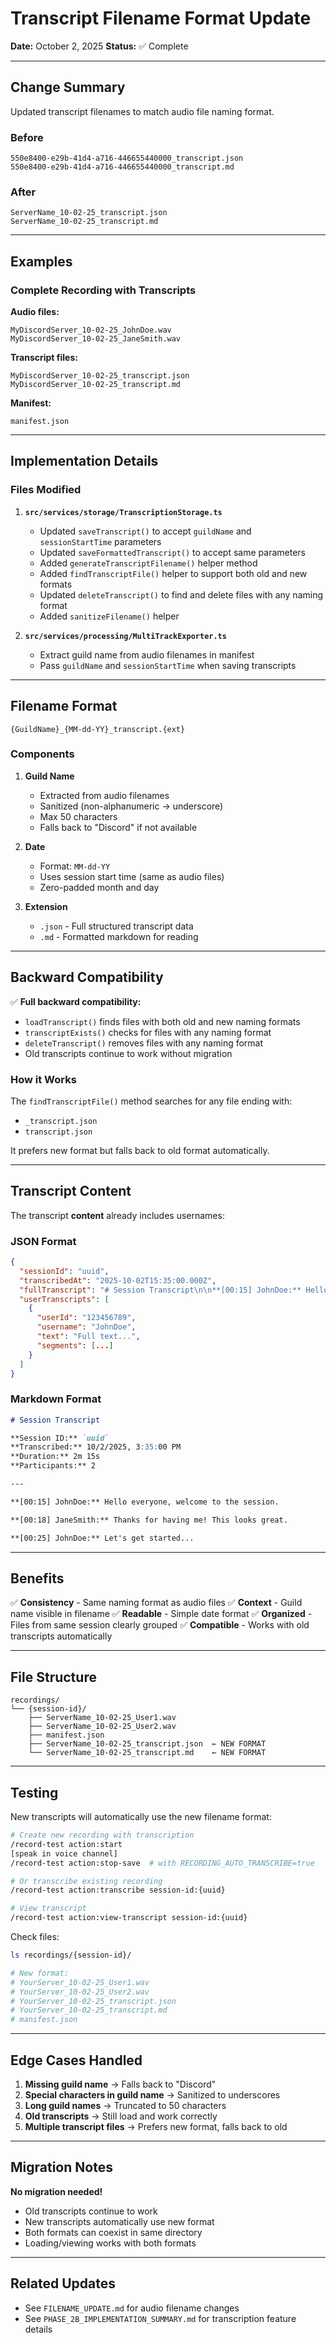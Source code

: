 # Transcript Filename Format Update

**Date:** October 2, 2025
**Status:** ✅ Complete

---

## Change Summary

Updated transcript filenames to match audio file naming format.

### Before
```
550e8400-e29b-41d4-a716-446655440000_transcript.json
550e8400-e29b-41d4-a716-446655440000_transcript.md
```

### After
```
ServerName_10-02-25_transcript.json
ServerName_10-02-25_transcript.md
```

---

## Examples

### Complete Recording with Transcripts

**Audio files:**
```
MyDiscordServer_10-02-25_JohnDoe.wav
MyDiscordServer_10-02-25_JaneSmith.wav
```

**Transcript files:**
```
MyDiscordServer_10-02-25_transcript.json
MyDiscordServer_10-02-25_transcript.md
```

**Manifest:**
```
manifest.json
```

---

## Implementation Details

### Files Modified

1. **`src/services/storage/TranscriptionStorage.ts`**
   - Updated `saveTranscript()` to accept `guildName` and `sessionStartTime` parameters
   - Updated `saveFormattedTranscript()` to accept same parameters
   - Added `generateTranscriptFilename()` helper method
   - Added `findTranscriptFile()` helper to support both old and new formats
   - Updated `deleteTranscript()` to find and delete files with any naming format
   - Added `sanitizeFilename()` helper

2. **`src/services/processing/MultiTrackExporter.ts`**
   - Extract guild name from audio filenames in manifest
   - Pass `guildName` and `sessionStartTime` when saving transcripts

---

## Filename Format

```
{GuildName}_{MM-dd-YY}_transcript.{ext}
```

### Components

1. **Guild Name**
   - Extracted from audio filenames
   - Sanitized (non-alphanumeric → underscore)
   - Max 50 characters
   - Falls back to "Discord" if not available

2. **Date**
   - Format: `MM-dd-YY`
   - Uses session start time (same as audio files)
   - Zero-padded month and day

3. **Extension**
   - `.json` - Full structured transcript data
   - `.md` - Formatted markdown for reading

---

## Backward Compatibility

✅ **Full backward compatibility:**
- `loadTranscript()` finds files with both old and new naming formats
- `transcriptExists()` checks for files with any naming format
- `deleteTranscript()` removes files with any naming format
- Old transcripts continue to work without migration

### How it Works

The `findTranscriptFile()` method searches for any file ending with:
- `_transcript.json`
- `transcript.json`

It prefers new format but falls back to old format automatically.

---

## Transcript Content

The transcript **content** already includes usernames:

### JSON Format
```json
{
  "sessionId": "uuid",
  "transcribedAt": "2025-10-02T15:35:00.000Z",
  "fullTranscript": "# Session Transcript\n\n**[00:15] JohnDoe:** Hello...",
  "userTranscripts": [
    {
      "userId": "123456789",
      "username": "JohnDoe",
      "text": "Full text...",
      "segments": [...]
    }
  ]
}
```

### Markdown Format
```markdown
# Session Transcript

**Session ID:** `uuid`
**Transcribed:** 10/2/2025, 3:35:00 PM
**Duration:** 2m 15s
**Participants:** 2

---

**[00:15] JohnDoe:** Hello everyone, welcome to the session.

**[00:18] JaneSmith:** Thanks for having me! This looks great.

**[00:25] JohnDoe:** Let's get started...
```

---

## Benefits

✅ **Consistency** - Same naming format as audio files
✅ **Context** - Guild name visible in filename
✅ **Readable** - Simple date format
✅ **Organized** - Files from same session clearly grouped
✅ **Compatible** - Works with old transcripts automatically

---

## File Structure

```
recordings/
└── {session-id}/
    ├── ServerName_10-02-25_User1.wav
    ├── ServerName_10-02-25_User2.wav
    ├── manifest.json
    ├── ServerName_10-02-25_transcript.json  ← NEW FORMAT
    └── ServerName_10-02-25_transcript.md    ← NEW FORMAT
```

---

## Testing

New transcripts will automatically use the new filename format:

```bash
# Create new recording with transcription
/record-test action:start
[speak in voice channel]
/record-test action:stop-save  # with RECORDING_AUTO_TRANSCRIBE=true

# Or transcribe existing recording
/record-test action:transcribe session-id:{uuid}

# View transcript
/record-test action:view-transcript session-id:{uuid}
```

Check files:
```bash
ls recordings/{session-id}/

# New format:
# YourServer_10-02-25_User1.wav
# YourServer_10-02-25_User2.wav
# YourServer_10-02-25_transcript.json
# YourServer_10-02-25_transcript.md
# manifest.json
```

---

## Edge Cases Handled

1. **Missing guild name** → Falls back to "Discord"
2. **Special characters in guild name** → Sanitized to underscores
3. **Long guild names** → Truncated to 50 characters
4. **Old transcripts** → Still load and work correctly
5. **Multiple transcript files** → Prefers new format, falls back to old

---

## Migration Notes

**No migration needed!**

- Old transcripts continue to work
- New transcripts automatically use new format
- Both formats can coexist in same directory
- Loading/viewing works with both formats

---

## Related Updates

- See `FILENAME_UPDATE.md` for audio filename changes
- See `PHASE_2B_IMPLEMENTATION_SUMMARY.md` for transcription feature details
